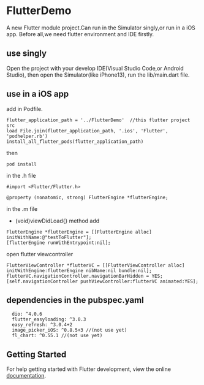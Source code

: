 # FlutterDemo

A new Flutter module project.Can run in the Simulator singly,or run in a iOS app.
Before all,we need flutter environment and IDE firstly.

## use singly

Open the project with your develop IDE(Visual Studio Code,or Android Studio), then open the Simulator(like iPhone13), run the lib/main.dart file.

## use in a iOS app

add in Podfile.
```
flutter_application_path = '../FlutterDemo'  //this flutter project src
load File.join(flutter_application_path, '.ios', 'Flutter', 'podhelper.rb') 
install_all_flutter_pods(flutter_application_path)
```
then 
```
pod install
```

in the .h file
```
#import <Flutter/Flutter.h>

@property (nonatomic, strong) FlutterEngine *flutterEngine;
```
in the .m file
- (void)viewDidLoad{}
method add 
```
FlutterEngine *flutterEngine = [[FlutterEngine alloc] initWithName:@"testToFlutter"];
[flutterEngine runWithEntrypoint:nil];
```
open flutter viewcontroller
```
FlutterViewController *flutterVC = [[FlutterViewController alloc] initWithEngine:flutterEngine nibName:nil bundle:nil];
flutterVC.navigationController.navigationBarHidden = YES;
[self.navigationController pushViewController:flutterVC animated:YES];
```

## dependencies in the pubspec.yaml
```
  dio: ^4.0.6
  flutter_easyloading: ^3.0.3
  easy_refresh: ^3.0.4+2
  image_picker_iOS: ^0.8.5+3 //(not use yet)
  fl_chart: ^0.55.1 //(not use yet)
```
## Getting Started

For help getting started with Flutter development, view the online
[documentation](https://flutter.dev/).
